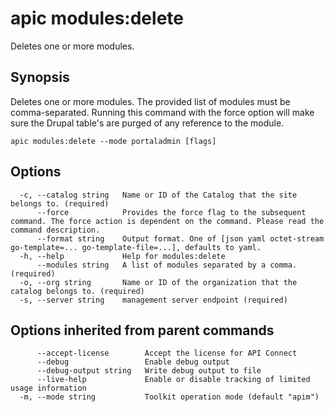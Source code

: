 # apic modules:delete

Deletes one or more modules.

## Synopsis

Deletes one or more modules. The provided list of modules must be comma-separated. Running this command with the force option will make sure the Drupal table's are purged of any reference to the module.

```
apic modules:delete --mode portaladmin [flags]
```

## Options

```
  -c, --catalog string   Name or ID of the Catalog that the site belongs to. (required)
      --force            Provides the force flag to the subsequent command. The force action is dependent on the command. Please read the command description.
      --format string    Output format. One of [json yaml octet-stream go-template=... go-template-file=...], defaults to yaml.
  -h, --help             Help for modules:delete
      --modules string   A list of modules separated by a comma. (required)
  -o, --org string       Name or ID of the organization that the catalog belongs to. (required)
  -s, --server string    management server endpoint (required)
```

## Options inherited from parent commands

```
      --accept-license        Accept the license for API Connect
      --debug                 Enable debug output
      --debug-output string   Write debug output to file
      --live-help             Enable or disable tracking of limited usage information
  -m, --mode string           Toolkit operation mode (default "apim")
```
